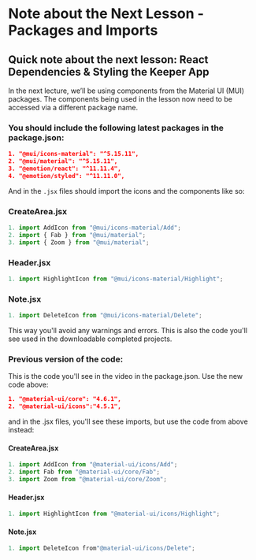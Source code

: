 # Note about the Next Lesson - Packages and Imports

## Quick note about the next lesson: React Dependencies & Styling the Keeper App

In the next lecture, we’ll be using components from the Material UI (MUI) packages. The components being used in the lesson now need to be accessed via a different package name.

### **You should include the following latest packages in the package.json:**

```json
1. "@mui/icons-material": "^5.15.11",
2. "@mui/material": "^5.15.11",
3. "@emotion/react": "^11.11.4",
4. "@emotion/styled": "^11.11.0",
```

And in the `.jsx` files should import the icons and the components like so:

### **CreateArea.jsx**

```jsx
1. import AddIcon from "@mui/icons-material/Add";
2. import { Fab } from "@mui/material";
3. import { Zoom } from "@mui/material";
```

### **Header.jsx**

```jsx
1. import HighlightIcon from "@mui/icons-material/Highlight";
```

### **Note.jsx**

```jsx
1. import DeleteIcon from "@mui/icons-material/Delete";
```

This way you'll avoid any warnings and errors. This is also the code you'll see used in the downloadable completed projects.

### **Previous version of the code:**

This is the code you'll see in the video in the package.json. Use the new code above:

```json
1. "@material-ui/core": "4.6.1",
2. "@material-ui/icons":"4.5.1",
```

and in the .jsx files, you'll see these imports, but use the code from above instead:

#### CreateArea.jsx

```jsx
1. import AddIcon from "@material-ui/icons/Add";
2. import Fab from "@material-ui/core/Fab";
3. import Zoom from "@material-ui/core/Zoom";
```

#### Header.jsx

```jsx
1. import HighlightIcon from "@material-ui/icons/Highlight";
```

#### Note.jsx

```jsx
1. import DeleteIcon from"@material-ui/icons/Delete";
```
